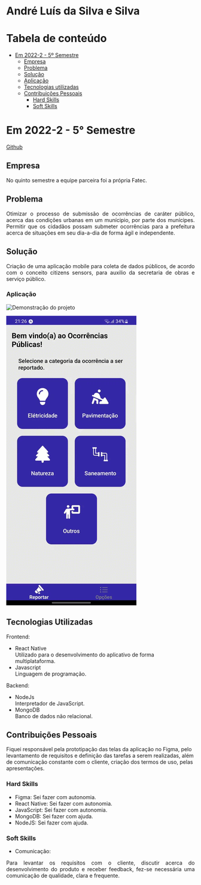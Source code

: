 # André Luís da Silva e Silva

# Tabela de conteúdo
   - [Em 2022-2 - 5º Semestre](#em-2022-2-5º-semestre)
        - [Empresa](#empresa)
        - [Problema](#problema)
        - [Solução](#solução)
        - [Aplicação](#site)
        - [Tecnologias utilizadas](#tecnologias-utilizadas)
        - [Contribuições Pessoais](#contribuições-pessoais)
            - [Hard Skills](#hard-skills)
            - [Soft Skills](#soft-skills)

# Em 2022-2 - 5° Semestre
[Github](https://github.com/AndreSilva358/API-5-OP-2022-2)

## Empresa
<p align="justify">
No quinto semestre a equipe parceira foi a própria Fatec. 



## Problema
<p align="justify">
Otimizar o processo de submissão de ocorrências de caráter público, acerca das condições urbanas em um munícipio, por parte dos munícipes. Permitir que os cidadãos possam submeter ocorrências para a prefeitura acerca de situações em seu dia-a-dia de forma ágil e independente.
</p>

## Solução
<p align="justify">
Criação de uma aplicação mobile para coleta de dados públicos, de acordo com o conceito citizens sensors, para auxilio da secretaria de obras e serviço público.


</p>

### Aplicação
<p> 
<img src="https://github.com/Sarah781/PortifolioTG/blob/main/Img/AppCriandoOcorrencia.gif" alt="Demonstração do projeto"/>


<p> 
<img src="https://github.com/Jonathan-Assis/API-5-OP-2022-2/blob/main/Refer%C3%AAncias/Documenta%C3%A7%C3%A3o/Sprint%202/Imagens/AppEditarPerfilExcluirConta.gif" alt="Demonstração do projeto"/>


## Tecnologias Utilizadas
Frontend:
- React Native  \
Utilizado para o desenvolvimento do aplicativo de forma multiplataforma.
- Javascript \
Linguagem de programação.

Backend:
- NodeJs  \
Interpretador de JavaScript.
- MongoDB \
Banco de dados não relacional.

## Contribuições Pessoais

Fiquei responsável pela prototipação das telas da aplicação no Figma, pelo levantamento de requisitos e definição das tarefas a serem realizadas, além de comunicação constante com o cliente, criação dos termos de uso, pelas apresentações.

### Hard Skills
- Figma: Sei fazer com autonomia.
- React Native: Sei fazer com autonomia.
- JavaScript: Sei fazer com autonomia.
- MongoDB: Sei fazer com ajuda.
- NodeJS: Sei fazer com ajuda.

### Soft Skills
- Comunicação:
<p align="justify">
Para levantar os requisitos com o cliente, discutir acerca do desenvolvimento do produto e receber feedback, fez-se necessária uma comunicação de qualidade, clara e frequente.
</p>
